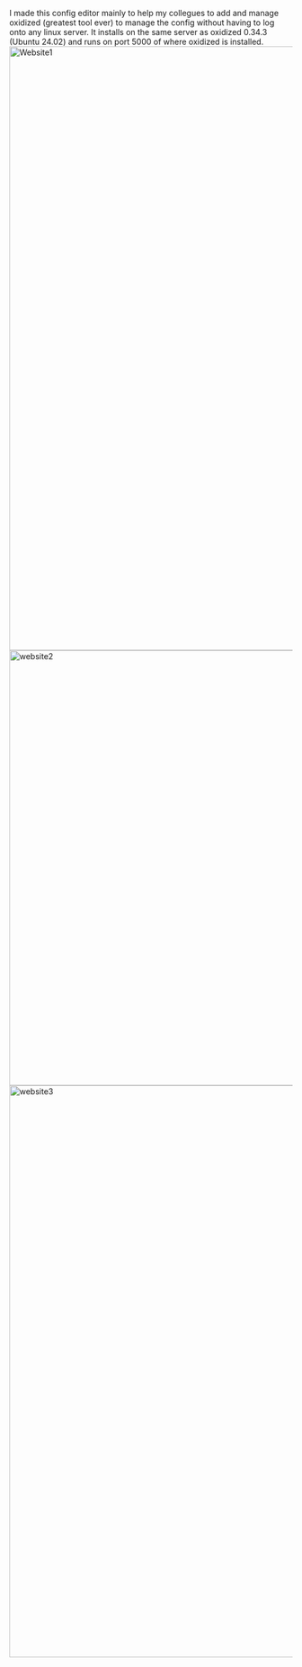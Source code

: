 I made this config editor mainly to help my collegues to add and manage oxidized (greatest tool ever) to manage the config without having to log onto any linux server.
It installs on the same server as oxidized 0.34.3 (Ubuntu 24.02) and runs on port 5000 of where oxidized is installed.
<img width="1339" height="1073" alt="Website1" src="https://github.com/user-attachments/assets/b0ba5b72-7168-42c7-ae41-ce892ba57e24" />
<img width="1162" height="773" alt="website2" src="https://github.com/user-attachments/assets/04115f55-dd07-4153-a6b0-4386aade1060" />
<img width="1060" height="1016" alt="website3" src="https://github.com/user-attachments/assets/f5e49824-c90f-49c4-aa0d-888a8a09febd" />
